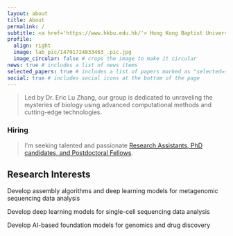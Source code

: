 ```yaml
---
layout: about
title: About
permalink: /
subtitle: <a href='https://www.hkbu.edu.hk/'> Hong Kong Baptist University</a> | <a href='https://www.comp.hkbu.edu.hk/v1/?page=home'> HKBU COMP </a>
profile:
  align: right
  image: lab_pic/14791724833463_.pic.jpg
  image_circular: false # crops the image to make it circular
news: true # includes a list of news items
selected_papers: true # includes a list of papers marked as "selected={true}"
social: true # includes social icons at the bottom of the page
---
```


> Led by Dr. Eric Lu Zhang, our group is dedicated to unraveling the mysteries of biology using advanced computational methods and cutting-edge technologies.

### Hiring 
> I'm seeking talented and passionate <a href='/openings'>Research Assistants, PhD candidates, and Postdoctoral Fellows</a>.

## Research Interests
Develop assembly algorithms and deep learning models for metagenomic sequencing data analysis

Develop deep learning models for single-cell sequencing data analysis

Develop AI-based foundation models for genomics and drug discovery